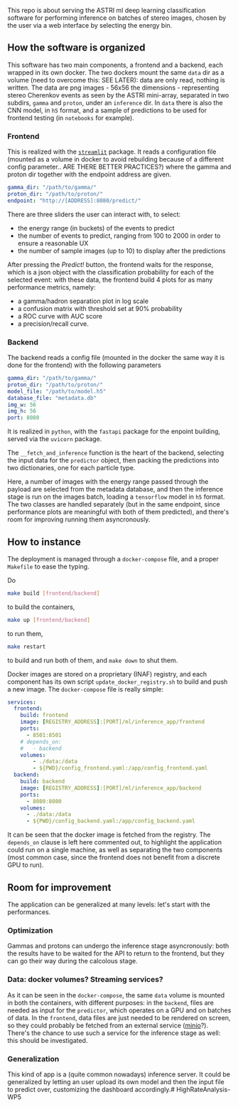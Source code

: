This repo is about serving the ASTRI ml deep learning classification software for 
performing inference on batches of stereo images, chosen by the user via a web interface
by selecting the energy bin.

## How the software is organized

This software has two main components, a frontend and a backend, each wrapped in its own docker. 
The two dockers mount the same `data` dir as a volume (need to overcome this: SEE LATER): data are only read, nothing is written. The data are png images - 56x56 the dimensions - representing stereo Cherenkov events as seen by the ASTRI mini-array, separated in two subdirs, `gamma` and `proton`, under an `inference` dir. In `data` there is also the CNN model, in `h5` format, and a sample of predictions to be used for frontend testing (in `notebooks` for example).

### Frontend

This is realized with the [`streamlit`](https://streamlit.io/) package.
It reads a configuration file (mounted as a volume in docker to avoid rebuilding because of a different config parameter.. ARE THERE BETTER PRACTICES?) where the gamma and proton dir together with the endpoint address are given.

```yaml
gamma_dir: "/path/to/gamma/"
proton_dir: "/path/to/proton/"
endpoint: "http://[ADDRESS]:8080/predict/"
```

There are three sliders the user can interact with, to select:

- the energy range (in buckets) of the events to predict
- the number of events to predict, ranging from 100 to 2000 in order to ensure a reasonable UX
- the number of sample images (up to 10) to display after the predictions

After pressing the _Predict!_ button, the frontend waits for the response, which is a json object with the classification probability for each of the selected event: with these data, the frontend build 4 plots for as many performance metrics, namely:

- a gamma/hadron separation plot in log scale
- a confusion matrix with threshold set at 90% probability
- a ROC curve with AUC score
- a precision/recall curve.

### Backend

The backend reads a config file (mounted in the docker the same way it is done for the frontend) with the following parameters

```yaml
gamma_dir: "/path/to/gamma/"
proton_dir: "/path/to/proton/"
model_file: "/path/to/model.h5"
database_file: "metadata.db"
img_w: 56
img_h: 56
port: 8080
```

It is realized in `python`, with the `fastapi` package for the enpoint building, served via the `uvicorn` package.

The `__fetch_and_inference` function is the heart of the backend, selecting the input data for the 
`predictor` object, then packing the predictions into two dictionaries, one for each particle type.

Here, a number of images with the energy range passed through the payload are selected from the metadata database, and then the inference stage is run on the images batch, loading a `tensorflow` model in `h5` format.
The two classes are handled separately (but in the same endpoint, since performance plots are meaningful with both of them predicted), and there's room for improving running them asyncronously.

## How to instance

The deployment is managed through a `docker-compose` file, and a proper `Makefile` to ease the typing.

Do

```sh
make build [frontend/backend]
```

to build the containers,

```sh
make up [frontend/backend]
```

to run them, 

```sh
make restart
```

to build and run both of them, and `make down` to shut them.

Docker images are stored on a proprietary (INAF) registry, and each component has its own script
`update_docker_registry.sh` to build and push a new image. 
The `docker-compose` file is really simple:

```yaml
services:
  frontend:
    build: frontend
    image: [REGISTRY_ADDRESS]:[PORT]/ml/inference_app/frontend
    ports:
      - 8501:8501
    # depends_on:
    #   - backend
    volumes:
        - ./data:/data
        - ${PWD}/config_frontend.yaml:/app/config_frontend.yaml
  backend:
    build: backend
    image: [REGISTRY_ADDRESS]:[PORT]/ml/inference_app/backend
    ports:
      - 8080:8080
    volumes:
      - ./data:/data
      - ${PWD}/config_backend.yaml:/app/config_backend.yaml
```

It can be seen that the docker image is fetched from the registry.
The `depends_on` clause is left here commented out, to highlight the application could run on a single
machine, as well as separating the two components (most common case, since the frontend does not benefit from a discrete GPU to run).

## Room for improvement

The application can be generalized at many levels: let's start with the performances.

### Optimization

Gammas and protons can undergo the inference stage asyncronously: both the results have to be waited for the API to return to the frontend, but they can go their way during the calcolous stage.

### Data: docker volumes? Streaming services?

As it can be seen in the `docker-compose`, the same `data` volume is mounted in both the containers, with different purposes: in the `backend`, files are needed as input for the `predictor`, which operates on a GPU and on batches of data. In the `frontend`, data files are just needed to be rendered on screen, so they could probably be fetched from an external service ([minio](https://min.io/)?).
There's the chance to use such a service for the inference stage as well: this should be investigated.

### Generalization

This kind of app is a (quite common nowadays) inference server.
It could be generalized by letting an user upload its own model and then the input file to predict over, customizing the dashboard accordingly.# HighRateAnalysis-WP5
